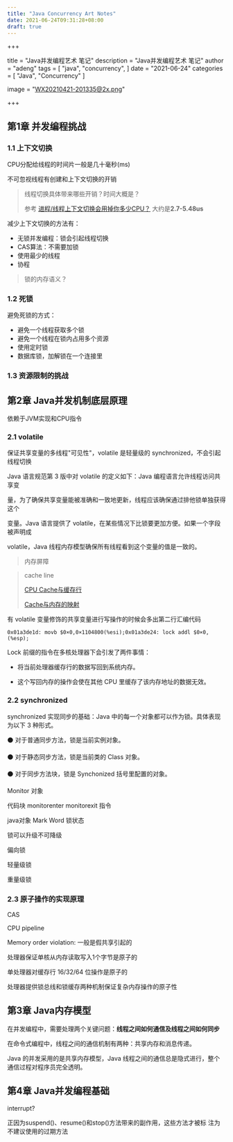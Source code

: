 ```yaml
---
title: "Java Concurrency Art Notes"
date: 2021-06-24T09:31:28+08:00
draft: true
---
```




+++

title = "Java并发编程艺术 笔记"
description = "Java并发编程艺术 笔记"
author = "adeng"
tags = [
    "java",
    "concurrency",
]
date = "2021-06-24"
categories = [
    "Java", "Concurrency"
]

image = "WX20210421-201335@2x.png"

+++



## 第1章 并发编程挑战

### 1.1 上下文切换

CPU分配给线程的时间片一般是几十毫秒(ms)

不可忽视线程有创建和上下文切换的开销



>线程切换具体带来哪些开销？时间大概是？
>
>参考 [进程/线程上下文切换会用掉你多少CPU？](https://zhuanlan.zhihu.com/p/79772089) 大约是**2.7-5.48us**



减少上下文切换的方法有：

* 无锁并发编程：锁会引起线程切换
* CAS算法：不需要加锁
* 使用最少的线程
* 协程



>锁的内存语义？
>
>



### 1.2 死锁

避免死锁的方式：

* 避免一个线程获取多个锁
* 避免一个线程在锁内占用多个资源
* 使用定时锁
* 数据库锁，加解锁在一个连接里



### 1.3 资源限制的挑战





## 第2章 Java并发机制底层原理

依赖于JVM实现和CPU指令



### 2.1 volatile

保证共享变量的多线程"可见性"，volatile 是轻量级的 synchronized，不会引起线程切换



Java 语言规范第 3 版中对 volatile 的定义如下：Java 编程语言允许线程访问共享变

量，为了确保共享变量能被准确和一致地更新，线程应该确保通过排他锁单独获得这个

变量。Java 语言提供了 volatile，在某些情况下比锁要更加方便。如果一个字段被声明成

volatile，Java 线程内存模型确保所有线程看到这个变量的值是一致的。



> 内存屏障



> cache line
>
> [CPU Cache与缓存行](https://blog.csdn.net/u010983881/article/details/82704733)
>
> [Cache与内存的映射](https://zhuanlan.zhihu.com/p/242749870)



有 volatile 变量修饰的共享变量进行写操作的时候会多出第二行汇编代码

`0x01a3de1d: movb $0×0,0×1104800(%esi);0x01a3de24: lock addl $0×0,(%esp); `

Lock 前缀的指令在多核处理器下会引发了两件事情：

* 将当前处理器缓存行的数据写回到系统内存。

* 这个写回内存的操作会使在其他 CPU 里缓存了该内存地址的数据无效。



### 2.2 synchronized

 synchronized 实现同步的基础：Java 中的每一个对象都可以作为锁。具体表现为以下 3 种形式。

⚫ 对于普通同步方法，锁是当前实例对象。

⚫ 对于静态同步方法，锁是当前类的 Class 对象。

⚫ 对于同步方法块，锁是 Synchonized 括号里配置的对象。



Monitor 对象

代码块  monitorenter monitorexit 指令



java对象 Mark Word 锁状态

锁可以升级不可降级



偏向锁



轻量级锁



重量级锁



### 2.3 原子操作的实现原理



CAS

CPU pipeline

Memory order violation: 一般是假共享引起的



处理器保证单核从内存读取写入1个字节是原子的

单处理器对缓存行 16/32/64 位操作是原子的

处理器提供锁总线和锁缓存两种机制保证复杂内存操作的原子性



## 第3章 Java内存模型

在并发编程中，需要处理两个关键问题：**线程之间如何通信及线程之间如何同步**

在命令式编程中，线程之间的通信机制有两种：共享内存和消息传递。

Java 的并发采用的是共享内存模型，Java 线程之间的通信总是隐式进行，整个通信过程对程序员完全透明。

















## 第4章 Java并发编程基础

interrupt? 



正因为suspend()、resume()和stop()方法带来的副作用，这些方法才被标 注为不建议使用的过期方法























